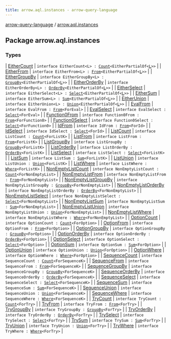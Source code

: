 ```yaml
---
title: arrow.aql.instances - arrow-query-language
---
```


[arrow-query-language](../index.html) / [arrow.aql.instances](./index.html)

## Package arrow.aql.instances

### Types

| [EitherCount](-either-count/index.html) | `interface EitherCount<L> : `[`Count`](../arrow.aql/-count/index.html)`<EitherPartialOf<`[`L`](-either-count/index.html#L)`>>` |
| [EitherFrom](-either-from/index.html) | `interface EitherFrom<L> : `[`From`](../arrow.aql/-from/index.html)`<EitherPartialOf<`[`L`](-either-from/index.html#L)`>>` |
| [EitherGroupBy](-either-group-by/index.html) | `interface EitherGroupBy<L> : `[`GroupBy`](../arrow.aql/-group-by/index.html)`<EitherPartialOf<`[`L`](-either-group-by/index.html#L)`>>` |
| [EitherOrderBy](-either-order-by/index.html) | `interface EitherOrderBy<L> : `[`OrderBy`](../arrow.aql/-order-by/index.html)`<EitherPartialOf<`[`L`](-either-order-by/index.html#L)`>>` |
| [EitherSelect](-either-select/index.html) | `interface EitherSelect<L> : `[`Select`](../arrow.aql/-select/index.html)`<EitherPartialOf<`[`L`](-either-select/index.html#L)`>>` |
| [EitherSum](-either-sum/index.html) | `interface EitherSum<L> : `[`Sum`](../arrow.aql/-sum/index.html)`<EitherPartialOf<`[`L`](-either-sum/index.html#L)`>>` |
| [EitherUnion](-either-union/index.html) | `interface EitherUnion<L> : `[`Union`](../arrow.aql/-union/index.html)`<EitherPartialOf<`[`L`](-either-union/index.html#L)`>>` |
| [EvalFrom](-eval-from/index.html) | `interface EvalFrom : `[`From`](../arrow.aql/-from/index.html)`<ForEval>` |
| [EvalSelect](-eval-select/index.html) | `interface EvalSelect : `[`Select`](../arrow.aql/-select/index.html)`<ForEval>` |
| [Function0From](-function0-from/index.html) | `interface Function0From : `[`From`](../arrow.aql/-from/index.html)`<ForFunction0>` |
| [Function0Select](-function0-select/index.html) | `interface Function0Select : `[`Select`](../arrow.aql/-select/index.html)`<ForFunction0>` |
| [IdFrom](-id-from/index.html) | `interface IdFrom : `[`From`](../arrow.aql/-from/index.html)`<ForId>` |
| [IdSelect](-id-select/index.html) | `interface IdSelect : `[`Select`](../arrow.aql/-select/index.html)`<ForId>` |
| [ListCount](-list-count/index.html) | `interface ListCount : `[`Count`](../arrow.aql/-count/index.html)`<ForListK>` |
| [ListFrom](-list-from/index.html) | `interface ListFrom : `[`From`](../arrow.aql/-from/index.html)`<ForListK>` |
| [ListGroupBy](-list-group-by/index.html) | `interface ListGroupBy : `[`GroupBy`](../arrow.aql/-group-by/index.html)`<ForListK>` |
| [ListOrderBy](-list-order-by/index.html) | `interface ListOrderBy : `[`OrderBy`](../arrow.aql/-order-by/index.html)`<ForListK>` |
| [ListSelect](-list-select/index.html) | `interface ListSelect : `[`Select`](../arrow.aql/-select/index.html)`<ForListK>` |
| [ListSum](-list-sum/index.html) | `interface ListSum : `[`Sum`](../arrow.aql/-sum/index.html)`<ForListK>` |
| [ListUnion](-list-union/index.html) | `interface ListUnion : `[`Union`](../arrow.aql/-union/index.html)`<ForListK>` |
| [ListWhere](-list-where/index.html) | `interface ListWhere : `[`Where`](../arrow.aql/-where/index.html)`<ForListK>` |
| [NonEmptyListCount](-non-empty-list-count/index.html) | `interface NonEmptyListCount : `[`Count`](../arrow.aql/-count/index.html)`<ForNonEmptyList>` |
| [NonEmptyListFrom](-non-empty-list-from/index.html) | `interface NonEmptyListFrom : `[`From`](../arrow.aql/-from/index.html)`<ForNonEmptyList>` |
| [NonEmptyListGroupBy](-non-empty-list-group-by/index.html) | `interface NonEmptyListGroupBy : `[`GroupBy`](../arrow.aql/-group-by/index.html)`<ForNonEmptyList>` |
| [NonEmptyListOrderBy](-non-empty-list-order-by/index.html) | `interface NonEmptyListOrderBy : `[`OrderBy`](../arrow.aql/-order-by/index.html)`<ForNonEmptyList>` |
| [NonEmptyListSelect](-non-empty-list-select/index.html) | `interface NonEmptyListSelect : `[`Select`](../arrow.aql/-select/index.html)`<ForNonEmptyList>` |
| [NonEmptyListSum](-non-empty-list-sum/index.html) | `interface NonEmptyListSum : `[`Sum`](../arrow.aql/-sum/index.html)`<ForNonEmptyList>` |
| [NonEmptyListUnion](-non-empty-list-union/index.html) | `interface NonEmptyListUnion : `[`Union`](../arrow.aql/-union/index.html)`<ForNonEmptyList>` |
| [NonEmptyListWhere](-non-empty-list-where/index.html) | `interface NonEmptyListWhere : `[`Where`](../arrow.aql/-where/index.html)`<ForNonEmptyList>` |
| [OptionCount](-option-count/index.html) | `interface OptionCount : `[`Count`](../arrow.aql/-count/index.html)`<ForOption>` |
| [OptionFrom](-option-from/index.html) | `interface OptionFrom : `[`From`](../arrow.aql/-from/index.html)`<ForOption>` |
| [OptionGroupBy](-option-group-by/index.html) | `interface OptionGroupBy : `[`GroupBy`](../arrow.aql/-group-by/index.html)`<ForOption>` |
| [OptionOrderBy](-option-order-by/index.html) | `interface OptionOrderBy : `[`OrderBy`](../arrow.aql/-order-by/index.html)`<ForOption>` |
| [OptionSelect](-option-select/index.html) | `interface OptionSelect : `[`Select`](../arrow.aql/-select/index.html)`<ForOption>` |
| [OptionSum](-option-sum/index.html) | `interface OptionSum : `[`Sum`](../arrow.aql/-sum/index.html)`<ForOption>` |
| [OptionUnion](-option-union/index.html) | `interface OptionUnion : `[`Union`](../arrow.aql/-union/index.html)`<ForOption>` |
| [OptionWhere](-option-where/index.html) | `interface OptionWhere : `[`Where`](../arrow.aql/-where/index.html)`<ForOption>` |
| [SequenceCount](-sequence-count/index.html) | `interface SequenceCount : `[`Count`](../arrow.aql/-count/index.html)`<ForSequenceK>` |
| [SequenceFrom](-sequence-from/index.html) | `interface SequenceFrom : `[`From`](../arrow.aql/-from/index.html)`<ForSequenceK>` |
| [SequenceGroupBy](-sequence-group-by/index.html) | `interface SequenceGroupBy : `[`GroupBy`](../arrow.aql/-group-by/index.html)`<ForSequenceK>` |
| [SequenceOrderBy](-sequence-order-by/index.html) | `interface SequenceOrderBy : `[`OrderBy`](../arrow.aql/-order-by/index.html)`<ForSequenceK>` |
| [SequenceSelect](-sequence-select/index.html) | `interface SequenceSelect : `[`Select`](../arrow.aql/-select/index.html)`<ForSequenceK>` |
| [SequenceSum](-sequence-sum/index.html) | `interface SequenceSum : `[`Sum`](../arrow.aql/-sum/index.html)`<ForSequenceK>` |
| [SequenceUnion](-sequence-union/index.html) | `interface SequenceUnion : `[`Union`](../arrow.aql/-union/index.html)`<ForSequenceK>` |
| [SequenceWhere](-sequence-where/index.html) | `interface SequenceWhere : `[`Where`](../arrow.aql/-where/index.html)`<ForSequenceK>` |
| [TryCount](-try-count/index.html) | `interface TryCount : `[`Count`](../arrow.aql/-count/index.html)`<ForTry>` |
| [TryFrom](-try-from/index.html) | `interface TryFrom : `[`From`](../arrow.aql/-from/index.html)`<ForTry>` |
| [TryGroupBy](-try-group-by/index.html) | `interface TryGroupBy : `[`GroupBy`](../arrow.aql/-group-by/index.html)`<ForTry>` |
| [TryOrderBy](-try-order-by/index.html) | `interface TryOrderBy : `[`OrderBy`](../arrow.aql/-order-by/index.html)`<ForTry>` |
| [TrySelect](-try-select/index.html) | `interface TrySelect : `[`Select`](../arrow.aql/-select/index.html)`<ForTry>` |
| [TrySum](-try-sum/index.html) | `interface TrySum : `[`Sum`](../arrow.aql/-sum/index.html)`<ForTry>` |
| [TryUnion](-try-union/index.html) | `interface TryUnion : `[`Union`](../arrow.aql/-union/index.html)`<ForTry>` |
| [TryWhere](-try-where/index.html) | `interface TryWhere : `[`Where`](../arrow.aql/-where/index.html)`<ForTry>` |

